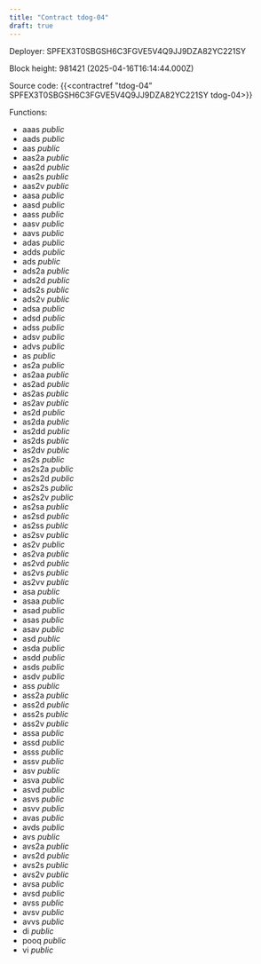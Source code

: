 ```yaml
---
title: "Contract tdog-04"
draft: true
---
```

Deployer: SPFEX3T0SBGSH6C3FGVE5V4Q9JJ9DZA82YC221SY


 



Block height: 981421 (2025-04-16T16:14:44.000Z)

Source code: {{<contractref "tdog-04" SPFEX3T0SBGSH6C3FGVE5V4Q9JJ9DZA82YC221SY tdog-04>}}

Functions:

* aaas _public_
* aads _public_
* aas _public_
* aas2a _public_
* aas2d _public_
* aas2s _public_
* aas2v _public_
* aasa _public_
* aasd _public_
* aass _public_
* aasv _public_
* aavs _public_
* adas _public_
* adds _public_
* ads _public_
* ads2a _public_
* ads2d _public_
* ads2s _public_
* ads2v _public_
* adsa _public_
* adsd _public_
* adss _public_
* adsv _public_
* advs _public_
* as _public_
* as2a _public_
* as2aa _public_
* as2ad _public_
* as2as _public_
* as2av _public_
* as2d _public_
* as2da _public_
* as2dd _public_
* as2ds _public_
* as2dv _public_
* as2s _public_
* as2s2a _public_
* as2s2d _public_
* as2s2s _public_
* as2s2v _public_
* as2sa _public_
* as2sd _public_
* as2ss _public_
* as2sv _public_
* as2v _public_
* as2va _public_
* as2vd _public_
* as2vs _public_
* as2vv _public_
* asa _public_
* asaa _public_
* asad _public_
* asas _public_
* asav _public_
* asd _public_
* asda _public_
* asdd _public_
* asds _public_
* asdv _public_
* ass _public_
* ass2a _public_
* ass2d _public_
* ass2s _public_
* ass2v _public_
* assa _public_
* assd _public_
* asss _public_
* assv _public_
* asv _public_
* asva _public_
* asvd _public_
* asvs _public_
* asvv _public_
* avas _public_
* avds _public_
* avs _public_
* avs2a _public_
* avs2d _public_
* avs2s _public_
* avs2v _public_
* avsa _public_
* avsd _public_
* avss _public_
* avsv _public_
* avvs _public_
* di _public_
* pooq _public_
* vi _public_
